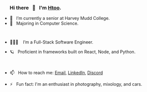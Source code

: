 ### &nbsp;&nbsp;&nbsp;&nbsp;&nbsp; Hi there &nbsp; 👋  &nbsp; I'm [Htoo](https://www.htoo.me/).


- 🔭  &nbsp; I’m currently a senior at Harvey Mudd College.
- 🌱  &nbsp; Majoring in Computer Science.
 <p>&nbsp;</p>

- 👨🏻‍💻   &nbsp;&nbsp; I’m a Full-Stack Software Engineer.
- 🪐  &nbsp; Proficient in frameworks built on React, Node, and Python.
  <p>&nbsp;</p>

- 📫  &nbsp; How to reach me: [Email](mailto:2myat9@gmail.com), [LinkedIn](https://www.linkedin.com/in/htoomyat/), [Discord](https://discordapp.com/users/409335295734054912/)

- ⚡  &nbsp; Fun fact: I'm an enthusiast in photography, mixology, and cars.

